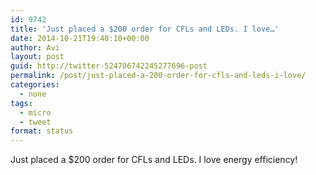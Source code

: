 ```yaml
---
id: 9742
title: 'Just placed a $200 order for CFLs and LEDs. I love…'
date: 2014-10-21T19:40:10+00:00
author: Avi
layout: post
guid: http://twitter-524706742245277696-post
permalink: /post/just-placed-a-200-order-for-cfls-and-leds-i-love/
categories:
  - none
tags:
  - micro
  - tweet
format: status
---
```

Just placed a $200 order for CFLs and LEDs. I love energy efficiency!